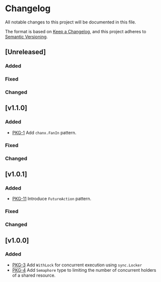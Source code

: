 # Changelog
All notable changes to this project will be documented in this file.

The format is based on [Keep a Changelog](https://keepachangelog.com/en/1.1.0/),
and this project adheres to [Semantic Versioning](https://semver.org/spec/v2.0.0.html).

## [Unreleased]
### Added
### Fixed
### Changed

## [v1.1.0]
### Added
- [PKG-1](https://github.com/lif0/pkg/issues/1) Add `chanx.FanIn` pattern.
### Fixed
### Changed

## [v1.0.1]
### Added
- [PKG-11](https://github.com/lif0/pkg/issues/11) Introduce `FutureAction` pattern.
### Fixed
### Changed

## [v1.0.0]
### Added
- [PKG-3](https://github.com/lif0/pkg/issues/3) Add `WithLock` for concurrent execution using `sync.Locker`
- [PKG-4](https://github.com/lif0/pkg/issues/4) Add `Semaphore` type to limiting the number of concurrent holders of a shared resource.